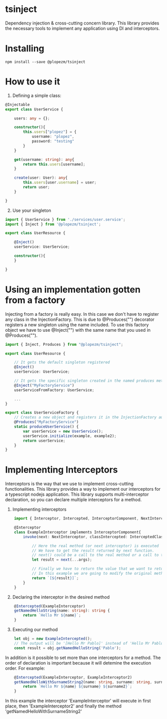 # tsinject

Dependency injection & cross-cutting concern library. This library provides the necessary tools to implement any application using DI and interceptors.

# Installing

```
npm install --save @plopezm/tsinject
```

# How to use it

1. Defining a simple class: 

```typescript
@Injectable
export class UserService {

    users: any = {};

    constructor(){
        this.users["plopez"] = {
            username: "plopez",
            password: "testing"
        }
    }

    get(username: string): any{
        return this.users[username];
    }

    create(user: User): any{
        this.users[user.username] = user;
        return user;
    }

}

```

2. Use your singleton

```typescript
import { UserService } from './services/user.service';
import { Inject } from '@plopezm/tsinject';

export class UserResource {

    @Inject()
    userService: UserService;

    constructor(){        
    }

}
```

# Using an implementation gotten from a factory

Injecting from a factory is really easy. In this case we don't have to register any class in the InjectionFactory. This is due to @Produces("") decorator registers a new singleton using the name included. To use this factory object we have to use @Inject("") with the same name that you used in @Produces("").

```typescript
import { Inject, Produces } from "@plopezm/tsinject";

export class UserResource {

    // It gets the default singleton registered
    @Inject()
    userService: UserService;

    // It gets the specific singleton created in the named produces method
    @Inject("MyFactoryService")
    userServiceFromFactory: UserService;

    ...
}

export class UserServiceFactory {
    // Creates a new object and registers it in the InjectionFactory automatically using the name included in @Produces
    @Produces("MyFactoryService")
    static produceUserService() {
        var userService = new UserService();
        userService.initialize(example, example2);
        return userService;
    }
}

```

# Implementing Interceptors

Interceptors is the way that we use to implement cross-cutting functionalities. This library provides a way to implement our interceptors for a typescript nodejs application. This library supports multi-interceptor declaration, so you can declare multiple interceptors for a method.

1. Implementing interceptors

```typescript
    import { Interceptor, Intercepted, InterceptorComponent, NextInterceptor, InterceptedClass } from "@plopezm/tsinject";

    @Interceptor
    class ExampleInterceptor implements InterceptorComponent{
        invoke(next: NextInterceptor, classIntercepted: InterceptedClass, ...args: any[]): any {

            // Here the real method (or next interceptor) is executed
            // We have to get the result returned by next function.
            // next() could be a call to the real method or a call to the next interceptor
            let result = next(...args);

            // Finally we have to return the value that we want to return ( we can modify it, or args, ...)
            // In this example we are going to modify the original method output adding '[]'
            return `[${result}]`;
        }
    }
```

2. Declaring the interceptor in the desired method

```typescript
    @Intercepted(ExampleInterceptor)
    getNamedHelloString(name: string): string {
        return `Hello Mr ${name}`;
    }
```

3. Executing our method

```typescript
    let obj = new ExampleIntercepted();
    // The output will be '[Hello Mr Pablo]' instead of 'Hello Mr Pablo'
    const result = obj.getNamedHelloString('Pablo');
```

In addition is it possible to set more than one interceptors for a method. The order of declaration is important because it will detemine the execution order. For example:

```typescript
    @Intercepted(ExampleInterceptor, ExampleInterceptor2)
    getNamedHelloWithSurnameString2(name: string, surname: string, surname2: string): string {
        return `Hello Mr ${name} ${surname} ${surname2}`;
    }
```

In this example the interceptor 'ExampleInterceptor' will execute in first place, then 'ExampleInterceptor2' and finally the method 'getNamedHelloWithSurnameString2'
